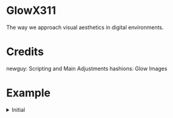# GlowX311
The way we approach visual aesthetics in digital environments.

# Credits
newguy: Scripting and Main Adjustments
hashions: Glow Images

# Example
<details> <summary>Initial</summary> <pre><code lang="lua">
  local GlowX311 = loadstring(game:HttpGet("https://github.com/Storm99999/GlowX311/blob/main/src/GlowX311.lua?raw=true"))()
  for i, player_instance in next, game.Players:GetPlayers() do
    GlowX311:CreatePointer(player_instance, {
      ['Highlight'] = true,
      ['HighlightColor'] = Color3.fromRGB(168, 106, 255),
      ['Gradient_Instance'] = nil,
      ['Glow_Color'] = Color3.fromRGB(168, 106, 255)
    })
  end
</code></pre> </details>

